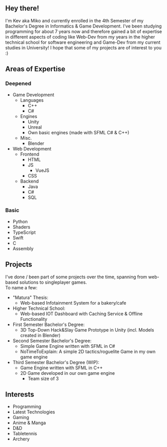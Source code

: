 ## Hey there!

I'm Kev aka Miko and currently enrolled in the 4th Semester of my Bachelor's Degree in Informatics & Game Development.
I've been studying programming for about 7 years now and therefore gained a bit of expertise in different aspects of coding like Web-Dev from my years in the higher technical school for software engineering and Game-Dev from my current studies in University! I hope that some of my projects are of interest to you :)

## Areas of Expertise

### Deepened
- Game Development
  - Languages
    - C++
    - C#
  - Engines
    - Unity
    - Unreal
    - Own basic engines (made with SFML C# & C++)
  - Misc.
    - Blender
- Web Development
  - Frontend
    - HTML
    - JS
      - VueJS
    - CSS
  - Backend
    - Java
    - C#
    - SQL

### Basic
- Python
- Shaders
- TypeScript
- Swift
- C
- Assembly

## Projects

I've done / been part of some projects over the time, spanning from web-based solutions to singleplayer games. </br>
To name a few:
- "Matura" Thesis:
  - Web-based Infotainment System for a bakery/cafe
- Higher Technical School:
  - Web-based IOT Dashboard with Caching Service & Offline Functionality
- First Semester Bachelor's Degree:
  - 3D Top-Down Hack&Slay Game Prototype in Unity (incl. Models created in Blender)
- Second Semester Bachelor's Degree:
  - Simple Game Engine written with SFML in C#
  - NoTimeToExplain: A simple 2D tactics/roguelite Game in my own game engine
- Third Semester Bachelor's Degree (WIP):
  - Game Engine written with SFML in C++
  - 2D Game developed in our own game engine
    - Team size of 3
## Interests

- Programming
- Latest Technologies
- Gaming
- Anime & Manga
- D&D
- Tabletennis
- Archery
